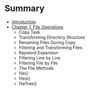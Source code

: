 # Summary

* [Introduction](README.md)
* [Chapter 1. File Operations](chapter1.md)
   * Copy Task
   * Transforming Directory Structure
   * Renaming Files During Copy
   * Filtering and Transforming Files
   * Keyword Expansion
   * Filtering Line by Line
   * Filtering File by File
   * The File Methods
   * file()
   * files()
   * fileTree()

